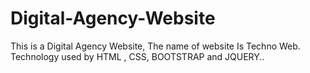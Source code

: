 # Digital-Agency-Website
This is a Digital Agency Website, The name of website  Is Techno Web. Technology used by  HTML , CSS, BOOTSTRAP and JQUERY..
